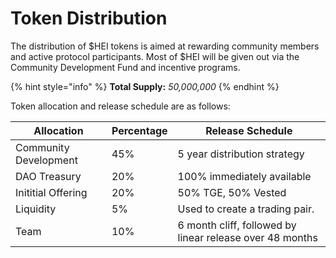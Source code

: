 # Token Distribution

The distribution of $HEI tokens is aimed at rewarding community members and active protocol participants. Most of $HEI will be given out via the Community Development Fund and incentive programs.&#x20;

{% hint style="info" %}
**Total Supply:** _50,000,000_
{% endhint %}

Token allocation and release schedule are as follows:

| Allocation            | Percentage | Release Schedule                                         |
| --------------------- | ---------- | -------------------------------------------------------- |
| Community Development | 45%        | 5 year distribution strategy                             |
| DAO Treasury          | 20%        | 100% immediately available                               |
| Inititial Offering    | 20%        | 50% TGE, 50% Vested                                      |
| Liquidity             | 5%         | Used to create a trading pair.                           |
| Team                  | 10%        | 6 month cliff, followed by linear release over 48 months |

